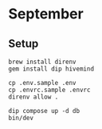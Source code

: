 # September

## Setup

```
brew install direnv
gem install dip hivemind

cp .env.sample .env
cp .envrc.sample .envrc
direnv allow .

dip compose up -d db
bin/dev
```
